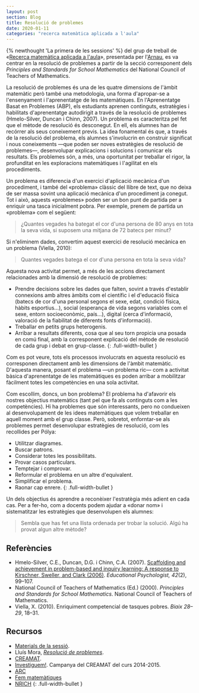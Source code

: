 ```yaml
---
layout: post
section: Blog
title: Resolució de problemes
date: 2020-01-11
categories: "recerca matemàtica aplicada a l'aula"
---
```


{% newthought 'La primera de les sessions' %} del grup de treball de
«[Recerca matemàtica aplicada a l'aula](/Blog/2019/12/07/Recerca-matemàtica-aplicada-a-l'aula)»,
presentada per l'[Arnau](https://twitter.com/arnauriera), es va centrar en la
resolució de problemes a partir de la secció corresponent dels _Principles and
Standards for School Mathematics_ del National Council of Teachers of
Mathematics.

La resolució de problemes és una de les quatre dimensions de l'àmbit matemàtic
però també una metodologia, una forma d'apropar-se a l'ensenyament i
l'aprenentatge de les matemàtiques. En l'Aprenentatge Basat en Problemes (ABP),
els estudiants aprenen continguts, estratègies i habilitats d'aprenentatge
autodirigit a través de la resolució de problemes (Hmelo-Silver, Duncan i
Chinn, 2007). Un problema es caracteritza pel fet que el mètode de resolució
és desconegut. En ell, els alumnes han de recórrer als seus coneixement previs.
La idea fonamental és que, a través de la resolució del problema, els alumnes
s'involucrin en construir significat i nous coneixements —que poden ser noves
estratègies de resolució de problemes—, desenvolupar explicacions i solucions
i comunicar els resultats. Els problemes són, a més, una oportunitat per
treballar el rigor, la profunditat en les exploracions matemàtiques i
l'agilitat en els procediments.

Un problema es diferencia d'un exercici d'aplicació mecànica d'un procediment,
i també del «problema» clàssic del llibre de text, que no deixa de ser massa
sovint una aplicació mecànica d'un procediment ja conegut. Tot i això, aquests
«problemes» poden ser un bon punt de partida per a enriquir una tasca
inicialment pobra. Per exemple, prenem de partida un «problema» com el
següent:

> ¿Quantes vegades ha bategat el cor d'una persona de 80 anys en tota la seva
> vida, si suposem una mitjana de 72 batecs per minut?

Si n'eliminem dades, convertim aquest exercici de resolució mecànica en un
problema (Viella, 2010):

> Quantes vegades batega el cor d'una persona en tota la seva vida?

Aquesta nova activitat permet, a més de les accions directament relacionades
amb la dimensió de resolució de problemes:

- Prendre decisions sobre les dades que falten, sovint a través d'establir
  connexions amb altres àmbits com el científic i el d'educació física (batecs
  de cor d'una personal segons el sexe, edat, condició física, hàbits
  esportius...), social (esperança de vida segons variables com el sexe,
  entorn socioeconòmic, país...), digital (cerca d'informació, valoració de la
  fiabilitat de diferents fonts d'informació).
- Treballar en petits grups heterogenis.
-	Arribar a resultats diferents, cosa que al seu torn propicia una posada en
  comú final, amb la corresponent explicació del mètode de resolució de cada
  grup i debat en grup-classe.
{: .full-width-bullet }

Com es pot veure, tots els processos involucrats en aquesta resolució es
corresponen directament amb les dimensions de l'àmbit matemàtic. D'aquesta
manera, posant el problema —un problema ric— com a activitat bàsica
d'aprenentatge de les matemàtiques es poden arribar a mobilitzar fàcilment
totes les competències en una sola activitat.

Com escollim, doncs, un bon problema? El problema ha d'afavorir els nostres
objectius matemàtics (tant pel que fa als continguts com a les competències).
Hi ha problemes que són interessants, pero no condueixen al desenvolupament de
les idees matemàtiques que volem treballar en aquell moment amb el grup classe.
Però, sobretot, enforntar-se als problemes permet desenvolupar estratègies de
resolució, com les recollides per Pólya:

- Utilitzar diagrames.
- Buscar patrons.
- Considerar totes les possibilitats.
- Provar casos particulars.
- Temptejar i comprovar.
- Reformular el problema en un altre d'equivalent.
- Simplificar el problema.
- Raonar cap enrere.
{: .full-width-bullet }

Un dels objectius és aprendre a reconèixer l'estratègia més adient en cada
cas. Per a fer-ho, com a docents podem ajudar a «donar nom» i sistematitzar
les estratègies que desenvolupen els alumnes:

> Sembla que has fet una llista ordenada per trobar la solució. Algú ha provat
> algun altre mètode?


## Referències

- Hmelo-Silver, C.E., Duncan, D.G. i Chinn, C.A. (2007). [Scaffolding and
achievement in problem-based and inquiry learning: A response to Kirschner,
Sweller, and Clark (2006)](https://doi.org/10.1080/00461520701263368).
_Educational Psychologist, 42_(2), 99–107.
- National Council of Teachers of Mathematics (Ed.) (2000). _Principles and Standards for School Mathematics_. National Council of Teachers of Mathematics.
- Viella, X. (2010). Enriquiment competencial de tasques pobres. _Biaix 28–29_, 18–31.

## Recursos

- [Materials de la sessió](https://drive.google.com/open?id=1CmJAQRii5OLxHvxe0r5ZS9j0ifylMHXaKjqtF2SsU8E).
- Lluís Mora, _[Resolució de problemes](https://docs.google.com/presentation/d/1ezhMAVR7hfVQDe4OkM6iJV0Vt7C2PgE7RuAAbiW7iXo/edit#slide=id.p)_.
- [CREAMAT](https://agora.xtec.cat/cesire/categoria/ambits/matematic/).
- [Investiguem!](https://sites.google.com/xtec.cat/cesire-matematiques-campanyes/inici/investiguem?authuser=0).
  Campanya del CREAMAT del curs 2014-2015.
- [ARC](http://apliense.xtec.cat/arc/)
- [Fem matemàtiques](http://fm.feemcat.org/)
- [NRICH](https://nrich.maths.org/)
{: .full-width-bullet }
